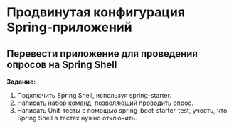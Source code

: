 # Продвинутая конфигурация Spring-приложений
## Перевести приложение для проведения опросов на Spring Shell
**Задание:** 
1. Подключить Spring Shell, используя spring-starter.
1. Написать набор команд, позволяющий проводить опрос.
1. Написать Unit-тесты с помощью spring-boot-starter-test, учесть, что Spring Shell в тестах нужно отключить.
